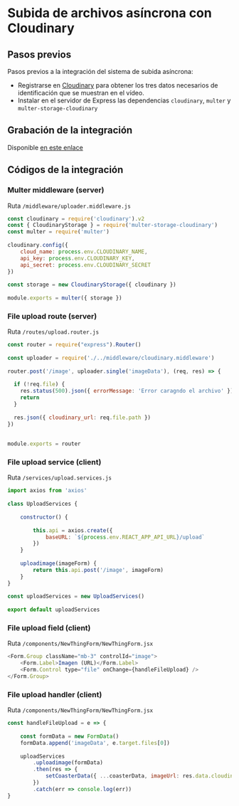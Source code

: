 # Subida de archivos asíncrona con Cloudinary

## Pasos previos
Pasos previos a la integración del sistema de subida asíncrona:
- Registrarse en [Cloudinary](https://www.cloudinary.com) para obtener los tres datos necesarios de identificación que se muestran en el vídeo.
- Instalar en el servidor de Express las dependencias `cloudinary`, `multer` y `multer-storage-cloudinary`

## Grabación de la integración
Disponible [en este enlace](https://drive.google.com/file/d/1pnRLK_7eLuUoMJnjeHw0Pl2RlCGZ2-nl/preview)

## Códigos de la integración 

### Multer middleware (server)
Ruta `/middleware/uploader.middleware.js`

````javascript
const cloudinary = require('cloudinary').v2
const { CloudinaryStorage } = require('multer-storage-cloudinary')
const multer = require('multer')
 
cloudinary.config({
    cloud_name: process.env.CLOUDINARY_NAME,
    api_key: process.env.CLOUDINARY_KEY,
    api_secret: process.env.CLOUDINARY_SECRET
})
 
const storage = new CloudinaryStorage({ cloudinary })
 
module.exports = multer({ storage })
````

### File upload route (server)
Ruta `/routes/upload.router.js`

````javascript
const router = require("express").Router()
 
const uploader = require('./../middleware/cloudinary.middleware')
 
router.post('/image', uploader.single('imageData'), (req, res) => {
 
  if (!req.file) {
    res.status(500).json({ errorMessage: 'Error caragndo el archivo' })
    return
  }
 
  res.json({ cloudinary_url: req.file.path })
})
 
 
module.exports = router
````

### File upload service (client)
Ruta `/services/upload.services.js`

````javascript
import axios from 'axios'
 
class UploadServices {
 
    constructor() {
 
        this.api = axios.create({
            baseURL: `${process.env.REACT_APP_API_URL}/upload`
        })
    }
 
    uploadimage(imageForm) {
        return this.api.post('/image', imageForm)
    }
}
 
const uploadServices = new UploadServices()
 
export default uploadServices
````

### File upload field (client)
Ruta `/components/NewThingForm/NewThingForm.jsx`

````javascript
<Form.Group className="mb-3" controlId="image">
	<Form.Label>Imagen (URL)</Form.Label>
	<Form.Control type="file" onChange={handleFileUpload} />
</Form.Group>
````

### File upload handler (client)
Ruta `/components/NewThingForm/NewThingForm.jsx`

````javascript
const handleFileUpload = e => {
 
	const formData = new FormData()
	formData.append('imageData', e.target.files[0])
 
	uploadServices
		.uploadimage(formData)
		.then(res => {
			setCoasterData({ ...coasterData, imageUrl: res.data.cloudinary_url })
		})
		.catch(err => console.log(err))
}
````
